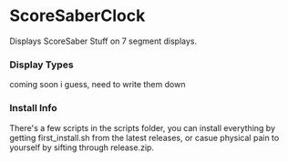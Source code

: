 # ScoreSaberClock
Displays ScoreSaber Stuff on 7 segment displays.

### Display Types
coming soon i guess, need to write them down

### Install Info
There's a few scripts in the scripts folder, you can install everything by getting first_install.sh from the latest releases, or casue physical pain to yourself by sifting through release.zip.